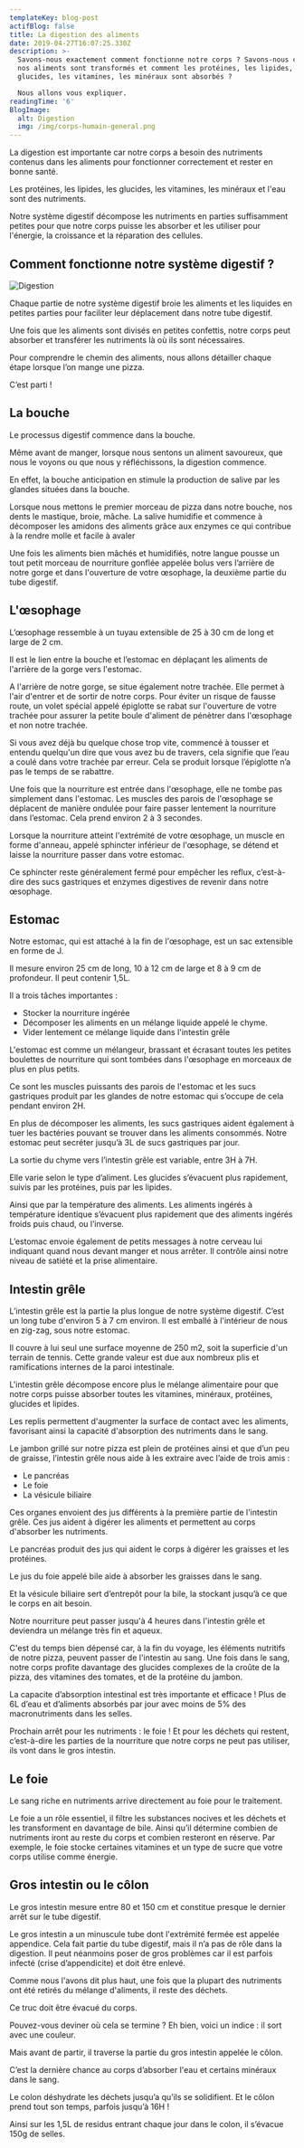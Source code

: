 ```yaml
---
templateKey: blog-post
actifBlog: false
title: La digestion des aliments
date: 2019-04-27T16:07:25.330Z
description: >-
  Savons-nous exactement comment fonctionne notre corps ? Savons-nous comment
  nos aliments sont transformés et comment les protéines, les lipides, les
  glucides, les vitamines, les minéraux sont absorbés ?

  Nous allons vous expliquer. 
readingTime: '6'
BlogImage:
  alt: Digestion
  img: /img/corps-humain-general.png
---
```

La digestion est importante car notre corps a besoin des nutriments contenus dans les aliments pour fonctionner correctement et rester en bonne santé. 

Les protéines, les lipides, les glucides, les vitamines, les minéraux et l'eau sont des nutriments. 

Notre système digestif décompose les nutriments en parties suffisamment petites pour que notre corps puisse les absorber et les utiliser pour l'énergie, la croissance et la réparation des cellules.



## Comment fonctionne notre système digestif ?



![Digestion](/img/corps-humain-digestion.png "Digestion")

Chaque partie de notre système digestif broie les aliments et les liquides en petites parties pour faciliter leur déplacement dans notre tube digestif.

Une fois que les aliments sont divisés en petites confettis, notre corps peut absorber et transférer les nutriments là où ils sont nécessaires.

Pour comprendre le chemin des aliments, nous allons détailler chaque étape lorsque l’on mange une pizza.



C’est parti !



## La bouche

Le processus digestif commence dans la bouche. 

Même avant de manger, lorsque nous sentons un aliment savoureux, que nous le voyons ou que nous y réfléchissons, la digestion commence.

En effet, la bouche anticipation en stimule la production de salive par les glandes situées dans la bouche. 

Lorsque nous mettons le premier morceau de pizza dans notre bouche, nos dents le mastique, broie, mâche. La salive humidifie et commence à décomposer les amidons des aliments grâce aux enzymes ce qui contribue à la rendre molle et facile à avaler



Une fois les aliments bien mâchés et humidifiés, notre langue pousse un tout petit morceau de nourriture gonflée appelée bolus vers l’arrière de notre gorge et dans l'ouverture de votre œsophage, la deuxième partie du tube digestif.





## L'œsophage

L’œsophage ressemble à un tuyau extensible de 25 à 30 cm de long et large de 2 cm.

Il est le lien entre la bouche et l’estomac en déplaçant les aliments de l'arrière de la gorge vers l'estomac. 

A l'arrière de notre gorge, se situe également notre trachée. Elle permet à l'air d'entrer et de sortir de notre corps. Pour éviter un risque de fausse route, un volet spécial appelé épiglotte se rabat sur l'ouverture de votre trachée pour assurer la petite boule d'aliment de pénètrer dans l'œsophage et non notre trachée.



Si vous avez déjà bu quelque chose trop vite, commencé à tousser et entendu quelqu'un dire que vous avez bu de travers, cela signifie que l’eau a coulé dans votre trachée par erreur. Cela se produit lorsque l’épiglotte n’a pas le temps de se rabattre.



Une fois que la nourriture est entrée dans l'œsophage, elle ne tombe pas simplement dans l'estomac. Les muscles des parois de l'œsophage se déplacent de manière ondulée pour faire passer lentement la nourriture dans l’estomac. Cela prend environ 2 à 3 secondes.



Lorsque la nourriture atteint l'extrémité de votre œsophage, un muscle en forme d'anneau, appelé sphincter inférieur de l'œsophage, se détend et laisse la nourriture passer dans votre estomac.

Ce sphincter reste généralement fermé pour empêcher les reflux, c’est-à-dire des sucs gastriques et enzymes digestives de revenir dans notre œsophage.





## Estomac

Notre estomac, qui est attaché à la fin de l'œsophage, est un sac extensible en forme de J. 

Il mesure environ 25 cm de long, 10 à 12 cm de large et 8 à 9 cm de profondeur. Il peut contenir 1,5L.

Il a trois tâches importantes :

* Stocker la nourriture ingérée
* Décomposer les aliments en un mélange liquide appelé le chyme.
* Vider lentement ce mélange liquide dans l'intestin grêle

L'estomac est comme un mélangeur, brassant et écrasant toutes les petites boulettes de nourriture qui sont tombées dans l'œsophage en morceaux de plus en plus petits. 

Ce sont les muscles puissants des parois de l'estomac et les sucs gastriques produit par les glandes de notre estomac qui s’occupe de cela pendant environ 2H.

En plus de décomposer les aliments, les sucs gastriques aident également à tuer les bactéries pouvant se trouver dans les aliments consommés. Notre estomac peut secréter jusqu’à 3L de sucs gastriques par jour.

La sortie du chyme vers l’intestin grêle est variable, entre 3H à 7H.

Elle varie selon le type d’aliment. Les glucides s’évacuent plus rapidement, suivis par les protéines, puis par les lipides. 

Ainsi que par la température des aliments. Les aliments ingérés à température identique s’évacuent plus rapidement que des aliments ingérés froids puis chaud, ou l’inverse.

L’estomac envoie également de petits messages à notre cerveau lui indiquant quand nous devant manger et nous arrêter. Il contrôle ainsi notre niveau de satiété et la prise alimentaire.





## Intestin grêle

L’intestin grêle est la partie la plus longue de notre système digestif. C’est un long tube d'environ 5 à 7 cm environ. Il est emballé à l'intérieur de nous en zig-zag, sous notre estomac. 

Il couvre à lui seul une surface moyenne de 250 m2, soit la superficie d'un terrain de tennis. Cette grande valeur est due aux nombreux plis et ramifications internes de la paroi intestinale.



L'intestin grêle décompose encore plus le mélange alimentaire pour que notre corps puisse absorber toutes les vitamines, minéraux, protéines, glucides et lipides. 

Les replis permettent d'augmenter la surface de contact avec les aliments, favorisant ainsi la capacité d'absorption des nutriments dans le sang.

Le jambon grillé sur notre pizza est plein de protéines ainsi et que d’un peu de graisse, l’intestin grêle nous aide à les extraire avec l’aide de trois amis : 

* Le pancréas
* Le foie 
* La vésicule biliaire



Ces organes envoient des jus différents à la première partie de l'intestin grêle. Ces jus aident à digérer les aliments et permettent au corps d'absorber les nutriments. 

Le pancréas produit des jus qui aident le corps à digérer les graisses et les protéines. 

Le jus du foie appelé bile aide à absorber les graisses dans le sang. 

Et la vésicule biliaire sert d’entrepôt pour la bile, la stockant jusqu’à ce que le corps en ait besoin.

Notre nourriture peut passer jusqu'à 4 heures dans l'intestin grêle et deviendra un mélange très fin et aqueux. 

C'est du temps bien dépensé car, à la fin du voyage, les éléments nutritifs de notre pizza, peuvent passer de l'intestin au sang. Une fois dans le sang, notre corps profite davantage des glucides complexes de la croûte de la pizza, des vitamines des tomates, et de la protéine du jambon.

La capacite d’absorption intestinal est très importante et efficace ! Plus de 6L d’eau et d’aliments absorbés par jour avec moins de 5% des macronutriments dans les selles. 

Prochain arrêt pour les nutriments : le foie ! Et pour les déchets qui restent, c’est-à-dire les parties de la nourriture que notre corps ne peut pas utiliser, ils vont dans le gros intestin.



## Le foie

Le sang riche en nutriments arrive directement au foie pour le traitement.

Le foie a un rôle essentiel, il filtre les substances nocives et les déchets et les transforment en davantage de bile. Ainsi qu’il détermine combien de nutriments iront au reste du corps et combien resteront en réserve. Par exemple, le foie stocke certaines vitamines et un type de sucre que votre corps utilise comme énergie.



## Gros intestin ou le côlon

Le gros intestin mesure entre 80 et 150 cm et constitue presque le dernier arrêt sur le tube digestif.

Le gros intestin a un minuscule tube dont l'extrémité fermée est appelée appendice. Cela fait partie du tube digestif, mais il n’a pas de rôle dans la digestion. Il peut néanmoins poser de gros problèmes car il est parfois infecté (crise d’appendicite) et doit être enlevé.

Comme nous l'avons dit plus haut, une fois que la plupart des nutriments ont été retirés du mélange d'aliments, il reste des déchets.

Ce truc doit être évacué du corps.

Pouvez-vous deviner où cela se termine ? Eh bien, voici un indice : il sort avec une couleur.

Mais avant de partir, il traverse la partie du gros intestin appelée le côlon.

C’est la dernière chance au corps d’absorber l'eau et certains minéraux dans le sang. 

Le colon déshydrate les déchets jusqu’a qu’ils se solidifient. Et le côlon prend tout son temps, parfois jusqu’à 16H !

Ainsi sur les 1,5L de residus entrant chaque jour dans le colon, il s’évacue 150g de selles.
